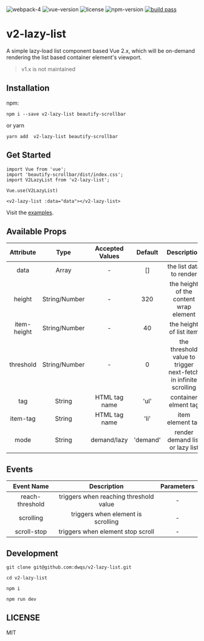 ![webpack-4](https://img.shields.io/badge/webpack-4-brightgreen.svg) ![vue-version](https://img.shields.io/badge/vue-%3E%3D2.5.0-brightgreen.svg) ![license](https://img.shields.io/badge/license-MIT-brightgreen.svg) ![npm-version](https://img.shields.io/npm/v/v2-lazy-list.svg) [![build pass](https://api.travis-ci.org/dwqs/v2-lazy-list.svg?branch=master)](https://travis-ci.org/dwqs/v2-lazy-list?branch=master)
# v2-lazy-list
A simple lazy-load list component based Vue 2.x, which will be on-demand rendering the list based container element's viewport.

>v1.x is not maintained

## Installation

npm:

```
npm i --save v2-lazy-list beautify-scrollbar
```
or yarn

```
yarn add  v2-lazy-list beautify-scrollbar
```

## Get Started

```
import Vue from 'vue';
import 'beautify-scrollbar/dist/index.css';
import V2LazyList from 'v2-lazy-list';

Vue.use(V2LazyList)

<v2-lazy-list :data="data"></v2-lazy-list>
```

Visit the [examples](https://dwqs.github.io/v2-lazy-list/).

## Available Props
|  Attribute  |  Type  |  Accepted Values  |  Default  |  Description  |
|  :--:  |  :--:  |  :--:  |  :--:  |  :--:  |
| data | Array | - | [] | the list data to render |
| height | String/Number | - | 320 | the height of the content wrap element |
| item-height | String/Number | - | 40 | the height of list item |
| threshold | String/Number | - | 0 | the threshold value to trigger next-fetch in infinite scrolling |
| tag | String | HTML tag name | 'ul' | container elment tag |
| item-tag | String | HTML tag name | 'li' | item element tag |
| mode | String | demand/lazy | 'demand' | render demand list or lazy list |

## Events
|  Event Name  |  Description  |  Parameters |
|  :--:  |  :--:  |  :--: |
| reach-threshold | triggers when reaching threshold value| - |
| scrolling | triggers when element is scrolling | - |
| scroll-stop | triggers when element stop scroll | - |

## Development
```
git clone git@github.com:dwqs/v2-lazy-list.git

cd v2-lazy-list

npm i 

npm run dev
```

## LICENSE
MIT
